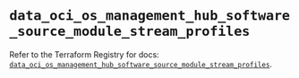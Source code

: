 # `data_oci_os_management_hub_software_source_module_stream_profiles`

Refer to the Terraform Registry for docs: [`data_oci_os_management_hub_software_source_module_stream_profiles`](https://registry.terraform.io/providers/oracle/oci/6.18.0/docs/data-sources/os_management_hub_software_source_module_stream_profiles).
